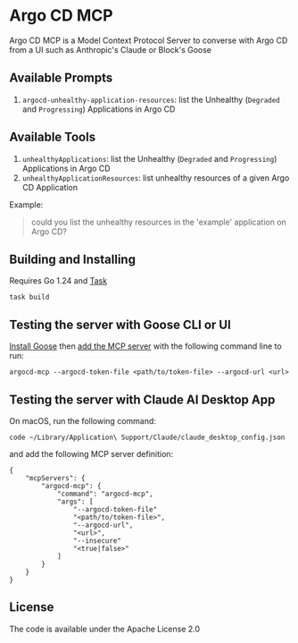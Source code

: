 # Argo CD MCP

Argo CD MCP is a Model Context Protocol Server to converse with Argo CD from a UI such as Anthropic's Claude or Block's Goose

## Available Prompts

1. `argocd-unhealthy-application-resources`: list the Unhealthy (`Degraded` and `Progressing`) Applications in Argo CD

## Available Tools

1. `unhealthyApplications`: list the Unhealthy (`Degraded` and `Progressing`) Applications in Argo CD
2. `unhealthyApplicationResources`: list unhealthy resources of a given Argo CD Application

Example:

> could you list the unhealthy resources in the 'example' application on Argo CD?


## Building and Installing

Requires Go 1.24 and [Task](https://taskfile.dev/)

```
task build
```

## Testing the server with Goose CLI or UI

[Install Goose](https://block.github.io/goose/docs/getting-started/installation) then [add the MCP server](https://block.github.io/goose/docs/getting-started/using-extensions#mcp-servers) with the following command line to run:

`argocd-mcp --argocd-token-file <path/to/token-file> --argocd-url <url>`

## Testing the server with Claude AI Desktop App

On macOS, run the following command:

```
code ~/Library/Application\ Support/Claude/claude_desktop_config.json
```

and add the following MCP server definition:
```
{
    "mcpServers": {
        "argocd-mcp": {
            "command": "argocd-mcp",
            "args": [
                "--argocd-token-file"
                "<path/to/token-file>",
                "--argocd-url",
                "<url>",
                "--insecure"
                "<true|false>"
            ]
        }
    }
}
```

## License

The code is available under the Apache License 2.0
